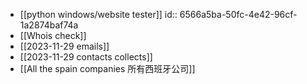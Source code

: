 - [[python windows/website tester]]
  id:: 6566a5ba-50fc-4e42-96cf-1a2874baf74a
- [[Whois check]]
- [[2023-11-29 emails]]
- [[2023-11-29 contacts collects]]
- [[All the spain companies 所有西班牙公司]]